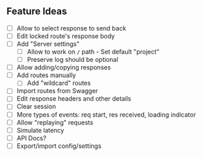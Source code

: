 ## Feature Ideas

- [ ] Allow to select response to send back
- [ ] Edit locked route's response body
- [ ] Add "Server settings"
    - [ ] Allow to work on `/` path - Set default "project"
    - [ ] Preserve log should be optional
- [ ] Allow adding/copying responses
- [ ] Add routes manually
    - [ ] Add "wildcard" routes
- [ ] Import routes from Swagger
- [ ] Edit response headers and other details
- [ ] Clear session
- [ ] More types of events: req start, res received, loading indicator
- [ ] Allow "replaying" requests
- [ ] Simulate latency
- [ ] API Docs?
- [ ] Export/import config/settings